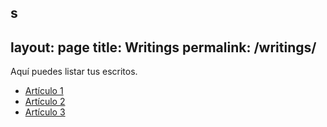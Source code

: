 s
---
layout: page
title: Writings
permalink: /writings/
---
Aquí puedes listar tus escritos.

- [Artículo 1](#)
- [Artículo 2](#)
- [Artículo 3](#)